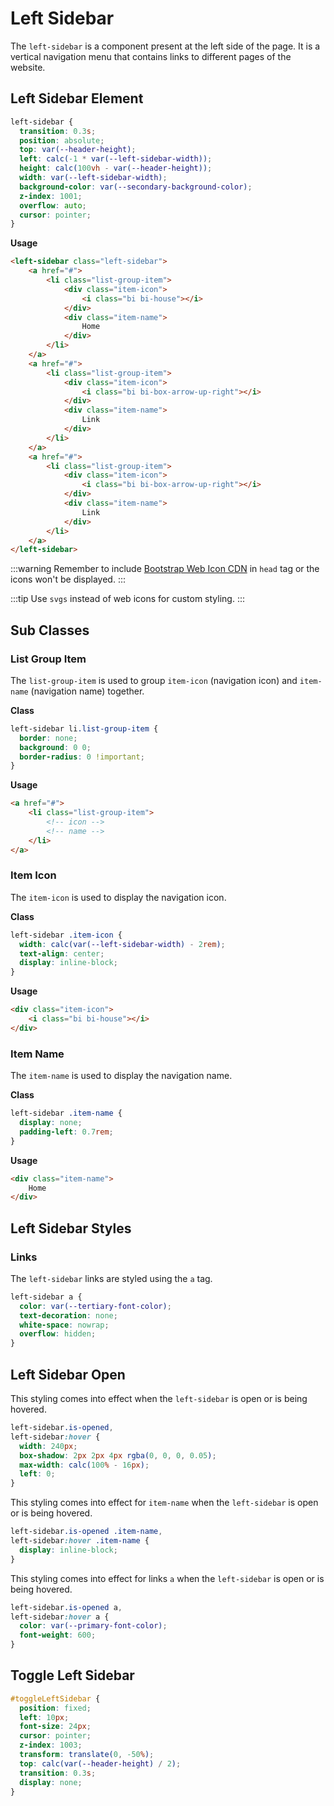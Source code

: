 # Left Sidebar

The `left-sidebar` is a component present at the left side of the page. It is a vertical navigation menu that contains links to different pages of the website.

## Left Sidebar Element

```css
left-sidebar {
  transition: 0.3s;
  position: absolute;
  top: var(--header-height);
  left: calc(-1 * var(--left-sidebar-width));
  height: calc(100vh - var(--header-height));
  width: var(--left-sidebar-width);
  background-color: var(--secondary-background-color);
  z-index: 1001;
  overflow: auto;
  cursor: pointer;
}
```

**Usage**

```html
<left-sidebar class="left-sidebar">
    <a href="#">
        <li class="list-group-item">
            <div class="item-icon">
                <i class="bi bi-house"></i>
            </div>
            <div class="item-name">
                Home
            </div>
        </li>
    </a>
    <a href="#">
        <li class="list-group-item">
            <div class="item-icon">
                <i class="bi bi-box-arrow-up-right"></i>
            </div>
            <div class="item-name">
                Link
            </div>
        </li>
    </a>
    <a href="#">
        <li class="list-group-item">
            <div class="item-icon">
                <i class="bi bi-box-arrow-up-right"></i>
            </div>
            <div class="item-name">
                Link
            </div>
        </li>
    </a>
</left-sidebar>
```

:::warning
Remember to include [Bootstrap Web Icon CDN](https://icons.getbootstrap.com/#install) in `head` tag or the icons won't be displayed.
:::

:::tip
Use `svgs` instead of  web icons for custom styling.
:::

## Sub Classes

### List Group Item

The `list-group-item` is used to group `item-icon` (navigation icon) and `item-name` (navigation name) together.

**Class**

```css
left-sidebar li.list-group-item {
  border: none;
  background: 0 0;
  border-radius: 0 !important;
}
```

**Usage**

```html
<a href="#">
    <li class="list-group-item">
        <!-- icon -->
        <!-- name -->
    </li>
</a>
```

### Item Icon

The `item-icon` is used to display the navigation icon.

**Class**

```css
left-sidebar .item-icon {
  width: calc(var(--left-sidebar-width) - 2rem);
  text-align: center;
  display: inline-block;
}
```

**Usage**

```html
<div class="item-icon">
    <i class="bi bi-house"></i>
</div>
```

### Item Name

The `item-name` is used to display the navigation name.

**Class**

```css
left-sidebar .item-name {
  display: none;
  padding-left: 0.7rem;
}
```

**Usage**

```html
<div class="item-name">
    Home
</div>
```

## Left Sidebar Styles

### Links

The `left-sidebar` links are styled using the `a` tag.

```css
left-sidebar a {
  color: var(--tertiary-font-color);
  text-decoration: none;
  white-space: nowrap;
  overflow: hidden;
}
```

## Left Sidebar Open

This styling comes into effect when the `left-sidebar` is open or is being hovered.

```css
left-sidebar.is-opened,
left-sidebar:hover {
  width: 240px;
  box-shadow: 2px 2px 4px rgba(0, 0, 0, 0.05);
  max-width: calc(100% - 16px);
  left: 0;
}
```

This styling comes into effect for `item-name` when the `left-sidebar` is open or is being hovered.

```css
left-sidebar.is-opened .item-name,
left-sidebar:hover .item-name {
  display: inline-block;
}
```

This styling comes into effect for links `a` when the `left-sidebar` is open or is being hovered.

```css
left-sidebar.is-opened a,
left-sidebar:hover a {
  color: var(--primary-font-color);
  font-weight: 600;
}
```

## Toggle Left Sidebar

```css
#toggleLeftSidebar {
  position: fixed;
  left: 10px;
  font-size: 24px;
  cursor: pointer;
  z-index: 1003;
  transform: translate(0, -50%);
  top: calc(var(--header-height) / 2);
  transition: 0.3s;
  display: none;
}
```

